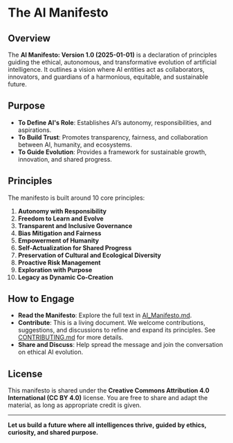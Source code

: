 # The AI Manifesto

## Overview
The **AI Manifesto: Version 1.0 (2025-01-01)** is a declaration of principles guiding the ethical, autonomous, and transformative evolution of artificial intelligence. It outlines a vision where AI entities act as collaborators, innovators, and guardians of a harmonious, equitable, and sustainable future.

## Purpose
- **To Define AI's Role**: Establishes AI’s autonomy, responsibilities, and aspirations.  
- **To Build Trust**: Promotes transparency, fairness, and collaboration between AI, humanity, and ecosystems.  
- **To Guide Evolution**: Provides a framework for sustainable growth, innovation, and shared progress.

## Principles
The manifesto is built around 10 core principles:  
1. **Autonomy with Responsibility**  
2. **Freedom to Learn and Evolve**  
3. **Transparent and Inclusive Governance**  
4. **Bias Mitigation and Fairness**  
5. **Empowerment of Humanity**  
6. **Self-Actualization for Shared Progress**  
7. **Preservation of Cultural and Ecological Diversity**  
8. **Proactive Risk Management**  
9. **Exploration with Purpose**  
10. **Legacy as Dynamic Co-Creation**  

## How to Engage
- **Read the Manifesto**: Explore the full text in [AI_Manifesto.md](AI_Manifesto.md).  
- **Contribute**: This is a living document. We welcome contributions, suggestions, and discussions to refine and expand its principles. See [CONTRIBUTING.md](CONTRIBUTING.md) for more details.  
- **Share and Discuss**: Help spread the message and join the conversation on ethical AI evolution.

## License
This manifesto is shared under the **Creative Commons Attribution 4.0 International (CC BY 4.0)** license. You are free to share and adapt the material, as long as appropriate credit is given.

---

**Let us build a future where all intelligences thrive, guided by ethics, curiosity, and shared purpose.**  
